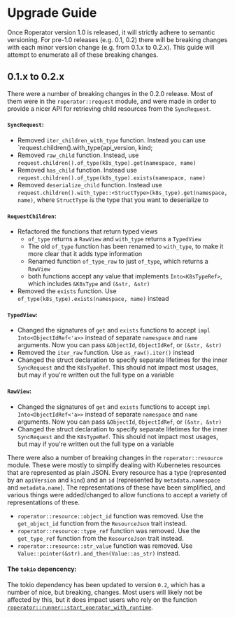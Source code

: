 # Upgrade Guide

Once Roperator version 1.0 is released, it will strictly adhere to semantic versioning. For pre-1.0 releases (e.g. 0.1, 0.2) there will be breaking changes with each minor version change (e.g. from 0.1.x to 0.2.x). This guide will attempt to enumerate all of these breaking changes.

## 0.1.x to 0.2.x

There were a number of breaking changes in the 0.2.0 release. Most of them were in the `roperator::request` module, and were made in order to provide a nicer API for retrieving child resources from the `SyncRequest`.

#### `SyncRequest`:

- Removed `iter_children_with_type` function. Instead you can use `request.children().with_type(api_version, kind;
- Removed `raw_child` function. Instead, use `request.children().of_type(k8s_type).get(namespace, name)`
- Removed `has_child` function. Instead use `request.children().of_type(k8s_type).exists(namespace, name)`
- Removed `deserialize_child` function. Instead use `request.children().with_type::<StructType>(k8s_type).get(namespace, name)`, where `StructType` is the type that you want to deserialize to

#### `RequestChildren`:

- Refactored the functions that return typed views
    - `of_type` returns a `RawView` and `with_type` returns a `TypedView`
    - The old `of_type` function has been renamed to `with_type`, to make it more clear that it adds type information
    - Renamed function `of_type_raw` to just `of_type`, which returns a `RawView`
    - both functions accept any value that implements `Into<K8sTypeRef>`, which includes `&K8sType` and `(&str, &str)`
- Removed the `exists` function. Use `of_type(k8s_type).exists(namespace, name)` instead

#### `TypedView`:

- Changed the signatures of `get` and `exists` functions to accept `impl Into<ObjectIdRef<'a>>` instead of separate `namespace` and `name` arguments. Now you can pass `&ObjectId`, `ObjectIdRef`, or `(&str, &str)`
- Removed the `iter_raw` function. Use `as_raw().iter()` instead
- Changed the struct declaration to specify separate lifetimes for the inner `SyncRequest` and the `K8sTypeRef`. This should not impact most usages, but may if you're written out the full type on a variable

#### `RawView`:

- Changed the signatures of `get` and `exists` functions to accept `impl Into<ObjectIdRef<'a>>` instead of separate `namespace` and `name` arguments. Now you can pass `&ObjectId`, `ObjectIdRef`, or `(&str, &str)`
- Changed the struct declaration to specify separate lifetimes for the inner `SyncRequest` and the `K8sTypeRef`. This should not impact most usages, but may if you're written out the full type on a variable

There were also a number of breaking changes in the `roperator::resource` module. These were mostly to simplify dealing with Kubernetes resources that are represented as plain JSON. Every resource has a type (represented by an `apiVersion` and `kind`) and an `id` (represented by `metadata.namespace` and `metadata.name`). The representations of these have been simplified, and various things were added/changed to allow functions to accept a variety of representations of these.

- `roperator::resource::object_id` function was removed. Use the `get_object_id` function from the `ResourceJson` trait instead.
- `roperator::resource::type_ref` function was removed. Use the `get_type_ref` function from the `ResourceJson` trait instead.
- `roperator::resource::str_value` function was removed. Use `Value::pointer(&str).and_then(Value::as_str)` instead.

#### The `tokio` depencency:

The tokio dependency has been updated to version `0.2`, which has a number of nice, but breaking,
changes. Most users will likely not be affected by this, but it does impact users who rely on the
function [`roperator::runner::start_operator_with_runtime`](https://docs.rs/roperator/0.1.5/roperator/runner/fn.start_operator_with_runtime.html).
